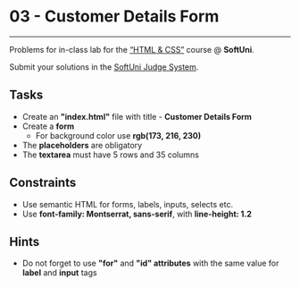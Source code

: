 # 03 - Customer Details Form

---

Problems for in-class lab for the [“HTML & CSS”](https://softuni.bg/trainings/2375/html-and-css-may-2019) course @ **SoftUni**.

Submit your solutions in the [SoftUni Judge System](https://judge.softuni.bg/Contests/1238/Working-with-Forms).

## Tasks

- Create an **"index.html"** file with title - **Customer Details Form**
- Create a **form**
  - For background color use **rgb(173, 216, 230)**
- The **placeholders** are obligatory
- The **textarea** must have 5 rows and 35 columns

## Constraints

- Use semantic HTML for forms, labels, inputs, selects etc.
- Use **font-family: Montserrat, sans-serif**, with **line-height: 1.2**

## Hints

- Do not forget to use **"for"** and **"id" attributes** with the same value for **label** and **input** tags
